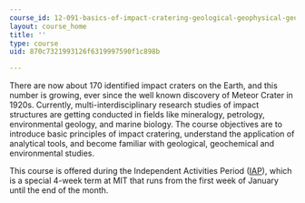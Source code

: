 ```yaml
---
course_id: 12-091-basics-of-impact-cratering-geological-geophysical-geochemical-environmental-studies-of-some-impact-craters-of-the-earth-january-iap-2008
layout: course_home
title: ''
type: course
uid: 870c7321993126f6319997590f1c898b

---
```

There are now about 170 identified impact craters on the Earth, and this number is growing, ever since the well known discovery of Meteor Crater in 1920s. Currently, multi-interdisciplinary research studies of impact structures are getting conducted in fields like mineralogy, petrology, environmental geology, and marine biology. The course objectives are to introduce basic principles of impact cratering, understand the application of analytical tools, and become familiar with geological, geochemical and environmental studies.

This course is offered during the Independent Activities Period ([IAP](http://web.mit.edu/iap/)), which is a special 4-week term at MIT that runs from the first week of January until the end of the month.
